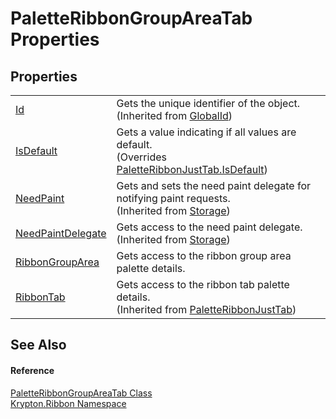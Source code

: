 # PaletteRibbonGroupAreaTab Properties




## Properties
<table>
<tr>
<td><a href="71a6846f-bfb6-fb58-b361-6b43ae0583a8.md">Id</a></td>
<td>Gets the unique identifier of the object.<br />(Inherited from <a href="9ef2ca3a-e03e-8927-105a-2f9a6fbdf849.md">GlobalId</a>)</td></tr>
<tr>
<td><a href="4ebf0926-ace8-8d8b-573b-bc0fcde5a2f7.md">IsDefault</a></td>
<td>Gets a value indicating if all values are default.<br />(Overrides <a href="6d9b7a5d-acde-4f8e-692b-db8650b49938.md">PaletteRibbonJustTab.IsDefault</a>)</td></tr>
<tr>
<td><a href="097a0f47-e60c-4bf7-802c-8391c6d8feff.md">NeedPaint</a></td>
<td>Gets and sets the need paint delegate for notifying paint requests.<br />(Inherited from <a href="8406cf55-79a3-e579-4094-be084e489431.md">Storage</a>)</td></tr>
<tr>
<td><a href="879ca7f2-32c5-8581-44f2-c7aee6491db2.md">NeedPaintDelegate</a></td>
<td>Gets access to the need paint delegate.<br />(Inherited from <a href="8406cf55-79a3-e579-4094-be084e489431.md">Storage</a>)</td></tr>
<tr>
<td><a href="16a2ca1f-b1af-e4aa-6400-61f099b02c11.md">RibbonGroupArea</a></td>
<td>Gets access to the ribbon group area palette details.</td></tr>
<tr>
<td><a href="2f12671a-9a79-c8db-f3fe-56445aa9a222.md">RibbonTab</a></td>
<td>Gets access to the ribbon tab palette details.<br />(Inherited from <a href="40f8b437-4876-cec4-180c-aa829a13b1c1.md">PaletteRibbonJustTab</a>)</td></tr>
</table>

## See Also


#### Reference
<a href="967a28d4-0cd6-1e3c-0047-baaf6aed7fdc.md">PaletteRibbonGroupAreaTab Class</a>  
<a href="1e9bc734-cff9-e9b8-f013-94cdac669794.md">Krypton.Ribbon Namespace</a>  

